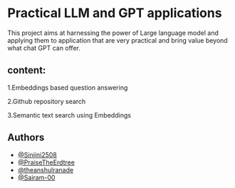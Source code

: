# Practical LLM and GPT applications

This project aims at harnessing the power of Large language model and applying them to application that are very practical and bring value beyond what chat GPT can offer. 


## content:

1.Embeddings based question answering 

2.Github repository search

3.Semantic text search using Embeddings


## Authors

- [@Sinjini2508](https://github.com/Sinjini2508)
- [@PraiseTheErdtree](https://github.com/PraiseTheErdtree)
- [@theanshulranade](https://github.com/theanshulranade)
- [@Sairam-00](https://github.com/Sairam-00)

